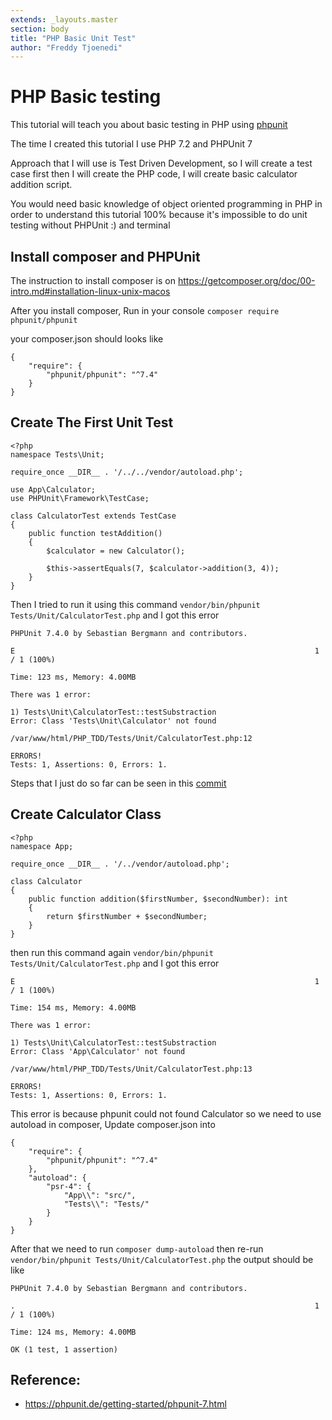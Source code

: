 ```yaml
---
extends: _layouts.master
section: body
title: "PHP Basic Unit Test"
author: "Freddy Tjoenedi"
---
```


# PHP Basic testing 

This tutorial will teach you about basic testing in PHP using [phpunit](https://phpunit.de/)

The time I created this tutorial I use PHP 7.2 and PHPUnit 7 

Approach that I will use is Test Driven Development, so I will create a test case first then I will create the PHP code, I will create basic calculator addition script.

You would need basic knowledge of object oriented programming in PHP in order to understand this tutorial 100% because it's impossible to do unit testing without PHPUnit :) and terminal

## Install composer and PHPUnit
The instruction to install composer is on https://getcomposer.org/doc/00-intro.md#installation-linux-unix-macos

After you install composer, Run in your console
`composer require phpunit/phpunit`

your composer.json should looks like

```
{
    "require": {
        "phpunit/phpunit": "^7.4"
    }
}
```

## Create The First Unit Test

```
<?php
namespace Tests\Unit;

require_once __DIR__ . '/../../vendor/autoload.php';

use App\Calculator;
use PHPUnit\Framework\TestCase;

class CalculatorTest extends TestCase
{
    public function testAddition()
    {
        $calculator = new Calculator();

        $this->assertEquals(7, $calculator->addition(3, 4));
    }
}
```

Then I tried to run it using this command `vendor/bin/phpunit Tests/Unit/CalculatorTest.php` and I got this error

```
PHPUnit 7.4.0 by Sebastian Bergmann and contributors.

E                                                                   1 / 1 (100%)

Time: 123 ms, Memory: 4.00MB

There was 1 error:

1) Tests\Unit\CalculatorTest::testSubstraction
Error: Class 'Tests\Unit\Calculator' not found

/var/www/html/PHP_TDD/Tests/Unit/CalculatorTest.php:12

ERRORS!
Tests: 1, Assertions: 0, Errors: 1.
```

Steps that I just do so far can be seen in this [commit](https://github.com/fkresna/PHP_TDD/commit/732447b26aeb6f7866f6f8061226e279c212905e)

## Create Calculator Class

```
<?php
namespace App;

require_once __DIR__ . '/../vendor/autoload.php';

class Calculator
{
    public function addition($firstNumber, $secondNumber): int
    {
        return $firstNumber + $secondNumber;
    }
}
```

then run this command again  `vendor/bin/phpunit Tests/Unit/CalculatorTest.php` and I got this error

```
E                                                                   1 / 1 (100%)

Time: 154 ms, Memory: 4.00MB

There was 1 error:

1) Tests\Unit\CalculatorTest::testSubstraction
Error: Class 'App\Calculator' not found

/var/www/html/PHP_TDD/Tests/Unit/CalculatorTest.php:13

ERRORS!
Tests: 1, Assertions: 0, Errors: 1.
```

This error is because phpunit could not found Calculator so we need to use autoload in composer, Update composer.json into

```
{
    "require": {
        "phpunit/phpunit": "^7.4"
    },
    "autoload": {
        "psr-4": {
            "App\\": "src/",
            "Tests\\": "Tests/"
        }
    }
}

``` 

After that we need to run `composer dump-autoload` then re-run `vendor/bin/phpunit Tests/Unit/CalculatorTest.php` the output should be like
```
PHPUnit 7.4.0 by Sebastian Bergmann and contributors.

.                                                                   1 / 1 (100%)

Time: 124 ms, Memory: 4.00MB

OK (1 test, 1 assertion)
```

## Reference:
* https://phpunit.de/getting-started/phpunit-7.html
